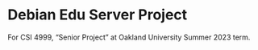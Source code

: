 # Debian Edu Server Project

For CSI 4999, “Senior Project” at Oakland University Summer 2023 term.

